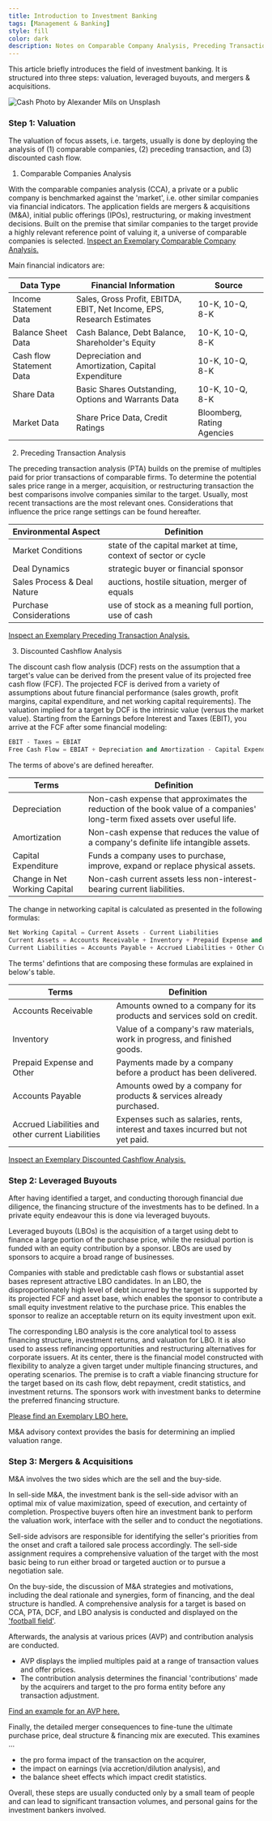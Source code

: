```yaml
---
title: Introduction to Investment Banking
tags: [Management & Banking]
style: fill
color: dark
description: Notes on Comparable Company Analysis, Preceding Transaction Analysis, LBO, M&A, etc.
---
```


This article briefly introduces the field of investment banking. It is structured into three steps: valuation, leveraged buyouts, and mergers & acquisitions.

![Cash](https://images.unsplash.com/photo-1553729459-efe14ef6055d?ixlib=rb-1.2.1&ixid=eyJhcHBfaWQiOjEyMDd9&auto=format&fit=crop&w=2250&q=80)
Photo by Alexander Mils on Unsplash

### Step 1: Valuation

The valuation of focus assets, i.e. targets, usually is done by deploying the analysis of (1) comparable companies, (2) preceding transaction, and (3) discounted cash flow.

1. Comparable Companies Analysis

With the comparable companies analysis (CCA), a private or a public company is benchmarked against the 'market', i.e. other similar companies via financial indicators.
The application fields are mergers & acquisitions (M&A), initial public offerings (IPOs), restructuring, or making investment decisions. Built on the premise that similar companies to the target provide a highly relevant reference point of valuing it, a universe of comparable companies is selected.
[Inspect an Exemplary Comparable Company Analysis.](https://i.imgur.com/b7KC34l.png)

Main financial indicators are:

Data Type| Financial Information | Source
---|---|---
Income Statement Data|Sales, Gross Profit, EBITDA, EBIT, Net Income, EPS, Research Estimates| 10-K, 10-Q, 8-K
Balance Sheet Data|Cash Balance, Debt Balance, Shareholder's Equity  | 10-K, 10-Q, 8-K
Cash flow Statement Data|Depreciation and Amortization, Capital Expenditure | 10-K, 10-Q, 8-K
Share Data| Basic Shares Outstanding, Options and Warrants Data| 10-K, 10-Q, 8-K
Market Data | Share Price Data, Credit Ratings | Bloomberg, Rating Agencies

2. Preceding Transaction Analysis

The preceding transaction analysis (PTA) builds on the premise of multiples paid for prior transactions of comparable firms. To determine the potential sales price range in a merger, acquisition, or restructuring transaction the best comparisons involve companies similar to the target. Usually, most recent transactions are the most relevant ones. Considerations that influence the price range settings can be found hereafter.

Environmental Aspect | Definition
---|---
Market Conditions | state of the capital market at time, context of sector or cycle
Deal Dynamics | strategic buyer or financial sponsor
Sales Process & Deal Nature | auctions, hostile situation, merger of equals
Purchase Considerations | use of stock as a meaning full portion, use of cash

[Inspect an Exemplary Preceding Transaction Analysis.](https://i.imgur.com/WUkHxBz.png)

3. Discounted Cashflow Analysis

The discount cash flow analysis (DCF) rests on the assumption that a target's value can be derived from the present value of its projected free cash flow (FCF). The projected FCF is derived from a variety of assumptions about future financial performance (sales growth, profit margins, capital expenditure, and net working capital requirements). The valuation implied for a target by DCF is the intrinsic value (versus the market value).
Starting from the Earnings before Interest and Taxes (EBIT), you arrive at the FCF after some financial modeling:

```python
EBIT - Taxes = EBIAT
Free Cash Flow = EBIAT + Depreciation and Amortization - Capital Expenditure + Δ Net Working Capital
```
The terms of above's are defined hereafter.

Terms | Definition
---|---
Depreciation| Non-cash expense that approximates the reduction of the book value of a companies' long-term fixed assets over useful life.
Amortization | Non-cash expense that reduces the value of a company's definite life intangible assets.
Capital Expenditure | Funds a company uses to purchase, improve, expand or replace physical assets.
Change in Net Working Capital| Non-cash current assets less non-interest-bearing current liabilities.

The change in networking capital is calculated as presented in the following formulas:

```python
Net Working Capital = Current Assets - Current Liabilities
Current Assets = Accounts Receivable + Inventory + Prepaid Expense and other Current Assets
Current Liabilities = Accounts Payable + Accrued Liabilities + Other Current Liabilities
```

The terms' defintions that are composing these formulas are explained in below's table.

Terms | Definition
---|---
Accounts Receivable | Amounts owned to a company for its products and services sold on credit.
Inventory | Value of a company's raw materials, work in progress, and finished goods.
Prepaid Expense and Other | Payments made by a company before a product has been delivered.
Accounts Payable | Amounts owed by a company for products & services already purchased.
Accrued Liabilities and other current Liabilities | Expenses such as salaries, rents, interest and taxes incurred but not yet paid.

[Inspect an Exemplary Discounted Cashflow Analysis.](https://i.imgur.com/amoBeK8.png)

### Step 2: Leveraged Buyouts

After having identified a target, and conducting thorough financial due diligence, the financing structure of the investments has to be defined. In a private equity endeavour this is done via leveraged buyouts.

Leveraged buyouts (LBOs) is the acquisition of a target using debt to finance a large portion of the purchase price, while the residual portion is funded with an equity contribution by a sponsor. LBOs are used by sponsors to acquire a broad range of businesses.

Companies with stable and predictable cash flows or substantial asset bases represent attractive LBO candidates. In an LBO, the disproportionately high level of debt incurred by the target is supported by its projected FCF and asset base, which enables the sponsor to contribute a small equity investment relative to the purchase price. This enables the sponsor to realize an acceptable return on its equity investment upon exit.

The corresponding LBO analysis is the core analytical tool to assess financing structure, investment returns, and valuation for LBO. It is also used to assess refinancing opportunities and restructuring alternatives for corporate issuers.
At its center, there is the financial model constructed with flexibility to analyze a given target under multiple financing structures, and operating scenarios.
The premise is to craft a viable financing structure for the target based on its cash flow, debt repayment, credit statistics, and investment returns.
The sponsors work with investment banks to determine the preferred financing structure.

[Please find an Exemplary LBO here.](https://i.imgur.com/8mTKuT4.png)

M&A advisory context provides the basis for determining an implied valuation range.

### Step 3: Mergers & Acquisitions

M&A involves the two sides which are the sell and the buy-side.

In sell-side M&A, the investment bank is the sell-side advisor with an optimal mix of value maximization, speed of execution, and certainty of completion.
Prospective buyers often hire an investment bank to perform the valuation work, interface with the seller and to conduct the negotiations.

Sell-side advisors are responsible for identifying the seller's priorities from the onset and craft a tailored sale process accordingly. The sell-side assignment requires a comprehensive valuation of the target with the most basic being to run either broad or targeted auction or to pursue a negotiation sale.

On the buy-side, the discussion of M&A strategies and motivations, including the deal rationale and synergies, form of financing, and the deal structure is handled. A comprehensive analysis for a target is based on CCA, PTA, DCF, and LBO analysis is conducted and displayed on the ['football field'](https://i.imgur.com/D4dGjmO.png).

Afterwards, the analysis at various prices (AVP) and contribution analysis are conducted.
- AVP displays the implied multiples paid at a range of transaction values and offer prices.
- The contribution analysis determines the financial 'contributions' made by the acquirers and target to the pro forma entity before any transaction adjustment.

[Find an example for an AVP here.](https://i.imgur.com/BNDhy3E.png)

Finally, the detailed merger consequences to fine-tune the ultimate purchase price, deal structure & financing mix are executed. This examines ...
- the pro forma impact of the transaction on the acquirer,
- the impact on earnings (via accretion/dilution analysis), and
- the balance sheet effects which impact credit statistics.

Overall, these steps are usually conducted only by a small team of people and can lead to significant transaction volumes, and personal gains for the investment bankers involved.
